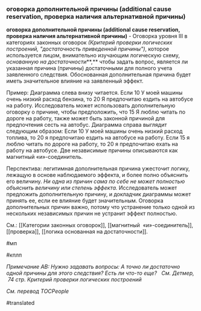 ### оговорка дополнительной причины (additional cause reservation, проверка наличия альтернативной причины)

**оговорка дополнительной причины (additional cause reservation, проверка наличия альтернативной причины)** - Оговорка уровня III в категориях законных оговорок *(Критерий проверки логических построений, "достаточность приведенной причины")*, которое используется лицом, внимательно изучающим логическую схему, *основанную на достаточности***,** чтобы задать вопрос, является ли указанная причина (причины) достаточными для полного учета заявленного следствия. Обоснованная дополнительная причина будет иметь значительное влияние на заявленный эффект.

Пример: Диаграмма слева внизу читается. Если 10 У моей машины очень низкий расход бензина, то 20 Я предпочитаю ездить на автобусе на работу. Исследователь может использовать дополнительную оговорку о причине, чтобы предположить, что 15 Я люблю читать по дороге на работу, также может быть законной причиной для предпочтения сесть на автобус. Диаграмма справа выглядит следующим образом: Если 10 У моей машины очень низкий расход топлива, то 20 я предпочитаю ездить на автобусе на работу. Если 15 я люблю читать по дороге на работу, то 20 я предпочитаю ехать на работу на автобусе. Две независимые причины описываются как магнитный «и»-соединитель.

Перспектива: легитимная дополнительная причина ужесточит логику, лежащую в основе наблюдаемого эффекта, и более полно объяснить его величину. *Ни одна из причин сама по себе не может полностью объяснить величину или степень эффекта.* Исследователь может предложить дополнительную причину, и докладчик диаграммы может принять ее, если ее влияние будет значительным. Оговорка дополнительных причин важно, потому что устранение только одной из нескольких независимых причин не устранит эффект полностью.

См.: [[Категории законных оговорок]], [[магнитный  «и»-соединитель]], [[проверка]], [[логика основанная на достаточности]].

#мп

#кплп

*Примечание АВ: Нужно задавать вопросы: А точно ли достаточно одной причины для этого следствия? Есть ли что-то еще?   См. Детмер,  74 стр. Критерий проверки логических построений*

*См. перевод* *TOCPeople*

#translated
